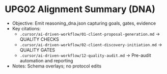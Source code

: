 # UPG02 Alignment Summary (DNA)

- Objective: Emit reasoning_dna.json capturing goals, gates, evidence
- Key citations:
  - `.cursor/ai-driven-workflow/01-client-proposal-generation.md` → QUALITY CHECKS
  - `.cursor/ai-driven-workflow/02-client-discovery-initiation.md` → QUALITY GATES
  - `.cursor/ai-driven-workflow/12-quality-audit.md` → Pre-audit automation and reporting
- Notes: Schema overlays; no protocol edits
